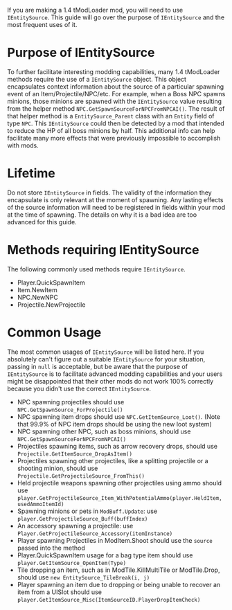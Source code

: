 If you are making a 1.4 tModLoader mod, you will need to use `IEntitySource`. This guide will go over the purpose of `IEntitySource` and the most frequent uses of it.

# Purpose of IEntitySource
To further facilitate interesting modding capabilities, many 1.4 tModLoader methods require the use of a `IEntitySource` object. This object encapsulates context information about the source of a particular spawning event of an Item/Projectile/NPC/etc. For example, when a Boss NPC spawns minions, those minions are spawned with the `IEntitySource` value resulting from the helper method `NPC.GetSpawnSourceForNPCFromNPCAI()`. The result of that helper method is a `EntitySource_Parent` class with an `Entity` field of type `NPC`. This `IEntitySource` could then be detected by a mod that intended to reduce the HP of all boss minions by half. This additional info can help facilitate many more effects that were previously impossible to accomplish with mods.

# Lifetime
Do not store `IEntitySource` in fields. The validity of the information they encapsulate is only relevant at the moment of spawning. Any lasting effects of the source information will need to be registered in fields within your mod at the time of spawning. The details on why it is a bad idea are too advanced for this guide.

# Methods requiring IEntitySource
The following commonly used methods require `IEntitySource`.
* Player.QuickSpawnItem
* Item.NewItem
* NPC.NewNPC
* Projectile.NewProjectile

# Common Usage
The most common usages of `IEntitySource` will be listed here. If you absolutely can't figure out a suitable `IEntitySource` for your situation, passing in `null` is acceptable, but be aware that the purpose of `IEntitySource` is to facilitate advanced modding capabilities and your users might be disappointed that their other mods do not work 100% correctly because you didn't use the correct `IEntitySource`.

* NPC spawning projectiles should use `NPC.GetSpawnSource_ForProjectile()`
* NPC spawning item drops should use `NPC.GetItemSource_Loot()`. (Note that 99.9% of NPC item drops should be using the new loot system)
* NPC spawning other NPC, such as boss minions, should use `NPC.GetSpawnSourceForNPCFromNPCAI()`
* Projectiles spawning items, such as arrow recovery drops, should use `Projectile.GetItemSource_DropAsItem()`
* Projectiles spawning other projectiles, like a splitting projectile or a shooting minion, should use `Projectile.GetProjectileSource_FromThis()`
* Held projectile weapons spawning other projectiles using ammo should use `player.GetProjectileSource_Item_WithPotentialAmmo(player.HeldItem, usedAmmoItemId)`
* Spawning minions or pets in `ModBuff.Update`: use `player.GetProjectileSource_Buff(buffIndex)`
* An accessory spawning a projectile: use `Player.GetProjectileSource_Accessory(itemInstance)`
* Player spawning Projectiles in ModItem.Shoot should use the `source` passed into the method
* Player.QuickSpawnItem usage for a bag type item should use `player.GetItemSource_OpenItem(Type)`
* Tile dropping an item, such as in ModTile.KillMultiTile or ModTile.Drop, should use `new EntitySource_TileBreak(i, j)`
* Player spawning an item due to dropping or being unable to recover an item from a UISlot should use `player.GetItemSource_Misc(ItemSourceID.PlayerDropItemCheck)`
